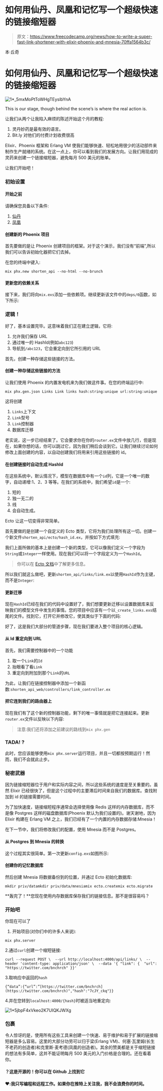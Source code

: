 # 如何用仙丹、凤凰和记忆写一个超级快速的链接缩短器

> 原文：<https://www.freecodecamp.org/news/how-to-write-a-super-fast-link-shortener-with-elixir-phoenix-and-mnesia-70ffa1564b3c/>

本·丘奇

# 如何用仙丹、凤凰和记忆写一个超级快速的链接缩短器

![1*_5mxMoPtToWHgTEyslbYnA](img/918fe40fc4c482e6853ed5cbdc0e7d40.png)

This is our stage, though behind the scene’s is where the real action is.

让我们从两个让我陷入麻烦的陈述开始这个月的教程:

1.  灵丹妙药是最有效的语言。
2.  Bit.ly 对他们的付费计划收费很高

Elixir、Phoenix 框架和 Erlang VM 使我们能够快速、轻松地用很少的活动部件来制作生产就绪的系统。在这一点上，你可以看到我们的发展方向。让我们用现成的灵药来创建一个链接缩短器，避免每月 500 美元的账单。

让我们开始吧！

### 初始设置

#### 开始之前

请确保您具备以下条件:

1.  [仙丹](https://elixir-lang.org/install.html)
2.  [凤凰](https://hexdocs.pm/phoenix/installation.html)

#### 创建新的 Phoenix 项目

首先要做的是让 Phoenix 创建项目的框架。对于这个演示，我们没有“前端”,所以我们可以告诉初始化器把它们去掉。

在您的终端中键入:

```
mix phx.new shorten_api --no-html --no-brunch
```

#### 更新您的依赖关系

接下来，我们将向`mix.exs`添加一些依赖项。继续更新该文件中的`deps/0`函数，如下所示:

### 逻辑！

好了，基本设置完毕。这意味着我们正在建立逻辑，它将:

1.  允许我们保存 URL
2.  通过唯一的 HashId(例如`abc123`)
3.  导航到`/abc123`，它会重定向到它所引用的 URL

首先，创建一种存储这些链接的方法。

#### 创建一种存储这些链接的方法

让我们使用 Phoenix 的内置发电机来为我们做这件事。在您的终端运行中:

`mix phx.gen.json Links Link links hash:string:unique url:string:unique`

这将创建

1.  `Links`上下文
2.  `Link`型号
3.  `Link`控制器
4.  数据库迁移

老实说，这一步已经结束了。它会要求你在你的`router.ex`文件中放几行，但是现在，如果你想的话，你可以跳过它，因为我们稍后会谈到它。让我们继续讨论如何修改上面创建的内容，以自动创建我们将用来引用这些链接的 id。

#### 在创建链接时自动生成 HashId

在这些系统中，默认情况下，模型在数据库中有一个`id`列，它是一个唯一的数字，自动递增:1、2、3 等等。在我们的系统中，我们希望`id`是一个:

1.  短的
2.  独一无二的
3.  线
4.  会自动生成。

Ecto 让这一切变得非常简单。

首先要做的是创建一个自定义的 Ecto 类型，它将为我们处理所有这一切。创建一个新文件`shorten_api/ecto/hash_id.ex`，并按如下方式填充:

我们上面所做的基本上是创建一个新的类型，它可以像我们定义一个字段为`String`或`Integer`一样使用。现在我们可以将一个字段定义为一个`HashId`。

> 你可以在 [Ecto 文档](https://hexdocs.pm/ecto/Ecto.Type.html)中了解更多信息。

所以我们就这么做吧，更新`shorten_api/links/link.ex`以使用`HashId`作为主键，而不是`Integer`:

#### 更新迁移

现在`HashId`已经在我们的代码中设置好了，我们想要更新迁移以设置数据库来反映我们的模型文件中发生的事情。您的项目中应该有一个以`_create_links.exs`结尾的文件。找到它，打开它并修改它，使其类似于下面的代码:

好了，这是我们大部分的管道步骤，现在我们要进入整个项目的核心逻辑。

#### 从 Id 重定向到 URL

首先，我们需要控制器中的一个功能

1.  取一个`Link`的`Id`
2.  抬眼看了看`Link`
3.  重定向到附加到那个`Link`的`URL`

为此，让我们在链接控制器中添加一个新函数:`shorten_api_web/controllers/link_controller.ex`

#### 把它连到我们的路由器上

现在我们有了这个新的控制器功能，剩下的唯一事情就是把它连接起来。更新`router.ex`文件以反映以下内容:

> 注意:我们还将添加之前建议的路线到`mix phx.gen`

### TADA! ?

此时，您应该能够使用`mix phx.server`运行项目，并且一切都按预期运行！然而，我们不会就此止步。

### 秘密武器

因为链接缩短器位于用户和实际内容之间，所以这些系统的速度是至关重要的。虽然 Elixir 已经很快了，但是这个过程中的主要滞后时间来自我们的数据库。查找附加到 id 的链接需要时间。

为了加快速度，链接缩短程序通常会选择使用像 Redis 这样的内存数据库，而不是像 Postgres 这样的磁盘数据库(Phoenix 默认为我们设置的)。谢天谢地，因为 Elixir 构建在 Erlang VM 之上，我们已经有了一个内置的内存数据存储:Mnesia！

在下一节中，我们将修改我们的配置，使用 Mnesia 而不是 Postgres。

#### 从 Postgres 到 Mnesia 的转换

这个过程其实很简单。第一次更新`config.exs`如图所示:

#### 创建你的记忆数据库

然后创建 Mnesia 将数据备份到的位置，并通过 Ecto 初始化数据库:

```
mkdir priv/datamkdir priv/data/mnesiamix ecto.createmix ecto.migrate
```

**轰完了！**您现在使用内存数据库保存我们的链接信息。那不是很容易吗？

### 开始吧

你现在可以了

1.  开始项目(对你们中的许多人来说):

`mix phx.server`

2.通过`curl`创建一个缩短链接:

```
curl --request POST \  --url http://localhost:4000/api/links/ \  --header 'content-type: application/json' \  --data '{ "link": {  "url": "https://twitter.com/bnchrch" }}'
```

3.取响应中返回的`hash`

`{“data”:{“url”:”[https://twitter.com/bnchrch](https://twitter.com/bnchrch)","hash":"7cJY_ckq"}}`

4.并在您转到`localhost:4000/{hash}`时被适当地重定向:

![1*5jbpF4xVkeo2K7UIQKJWXg](img/0ceb1e70a2befa066fb19ee38acb8fe9.png)

### 包裹

令人惊讶的是，使用所有这些工具来创建一个快速、易于维护和易于扩展的链接缩短器是多么容易。这里的大部分功劳可以归于梁(Erlang VM)、何塞·瓦里姆(长生不老药的创造者)和克里斯·麦考德(凤凰的创造者)。其余的赞美都是关于缩短链接的想法有多简单，这并不能证明每月 500 美元的入门价格是合理的。还在看着你。

#### ？‍这是开源的！你可以在 Github 上找到它

#### ❤️:我只写编程和远程工作。如果你在推特上关注我，我不会浪费你的时间。